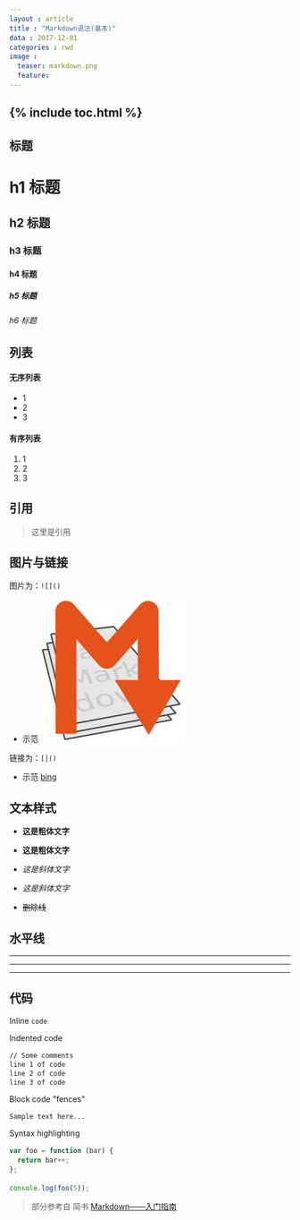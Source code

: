 ```yaml
---
layout : article
title : "Markdown语法(基本)"
data : 2017-12-01
categories : rwd
image :
  teaser: markdown.png
  feature:
---
```

{% include toc.html %}
---

## 标题

# h1 标题
## h2 标题
### h3 标题
#### h4 标题
##### h5 标题
###### h6 标题

## 列表

#### 无序列表
* 1
* 2
* 3

#### 有序列表
1. 1
2. 2
3. 3

## 引用
> 这里是引用

## 图片与链接
图片为：```![]()```
- 示范 ![markdown](/images/markdown.png)

链接为：```[]()```
- 示范 [bing](https://cn.bing.com/)

## 文本样式

- **这是粗体文字**

- __这是粗体文字__

- *这是斜体文字*

- _这是斜体文字_

- ~~删除线~~

## 水平线

___

---

***

## 代码

Inline `code`

Indented code

    // Some comments
    line 1 of code
    line 2 of code
    line 3 of code


Block code "fences"

```
Sample text here...
```

Syntax highlighting

``` js
var foo = function (bar) {
  return bar++;
};

console.log(foo(5));
```

>部分参考自 简书 [Markdown——入门指南](https://www.jianshu.com/p/1e402922ee32/)

